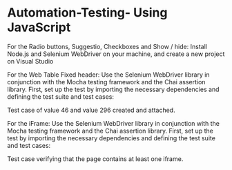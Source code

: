 # Automation-Testing- Using JavaScript

For the Radio buttons, Suggestio, Checkboxes and Show / hide:
Install Node.js and Selenium WebDriver on your machine, and create a new project on Visual Studio
 
For the Web Table Fixed header:
Use the Selenium WebDriver library in conjunction with the Mocha testing framework and the Chai assertion library.
First, set up the test by importing the necessary dependencies and defining the test suite and test cases:

Test case of value 46 and value 296 created and attached.

For the iFrame:
Use the Selenium WebDriver library in conjunction with the Mocha testing framework and the Chai assertion library.
First, set up the test by importing the necessary dependencies and defining the test suite and test cases:

Test case verifying that the page contains at least one iframe.
